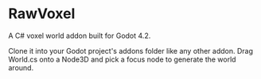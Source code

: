 # RawVoxel
A C# voxel world addon built for Godot 4.2.

Clone it into your Godot project's addons folder like any other addon.
Drag World.cs onto a Node3D and pick a focus node to generate the world around.